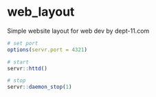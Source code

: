 # web_layout
Simple website layout for web dev by dept-11.com

```r
# set port
options(servr.port = 4321)

# start
servr::httd()

# stop
servr::daemon_stop(1)
```